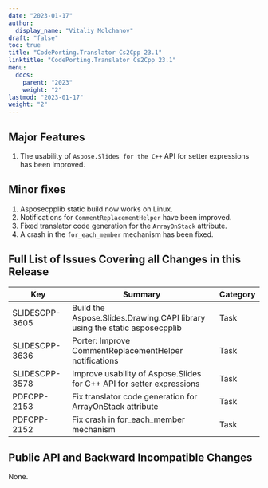 ```yaml
---
date: "2023-01-17"
author:
  display_name: "Vitaliy Molchanov"
draft: "false"
toc: true
title: "CodePorting.Translator Cs2Cpp 23.1"
linktitle: "CodePorting.Translator Cs2Cpp 23.1"
menu:
  docs:
    parent: "2023"
    weight: "2"
lastmod: "2023-01-17"
weight: "2"
---
```


## Major Features ##

1. The usability of `Aspose.Slides for the C++` API for setter expressions has been improved.

## Minor fixes ##

1. Asposecpplib static build now works on Linux.
1. Notifications for `CommentReplacementHelper` have been improved.
1. Fixed translator code generation for the `ArrayOnStack` attribute.
1. A crash in the `for_each_member` mechanism has been fixed.

## Full List of Issues Covering all Changes in this Release ##

| Key | Summary | Category |
| --- | --- | --- |
| SLIDESCPP-3605 | Build the Aspose.Slides.Drawing.CAPI library using the static asposecpplib | Task |
| SLIDESCPP-3636 | Porter: Improve CommentReplacementHelper notifications | Task |
| SLIDESCPP-3578 | Improve usability of Aspose.Slides for C++ API for setter expressions | Task |
| PDFCPP-2153 | Fix translator code generation for ArrayOnStack attribute | Task |
| PDFCPP-2152 | Fix crash in for_each_member mechanism | Task |

## Public API and Backward Incompatible Changes ##

None.
